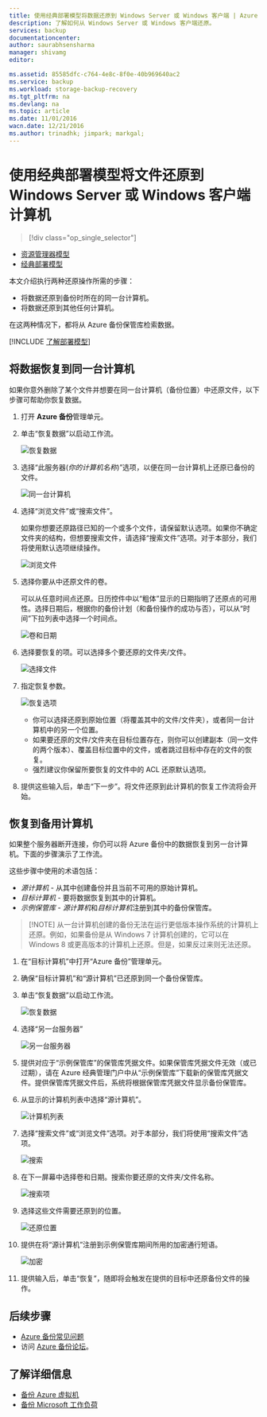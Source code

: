 ```yaml
---
title: 使用经典部署模型将数据还原到 Windows Server 或 Windows 客户端 | Azure
description: 了解如何从 Windows Server 或 Windows 客户端还原。
services: backup
documentationcenter: 
author: saurabhsensharma
manager: shivamg
editor: 

ms.assetid: 85585dfc-c764-4e8c-8f0e-40b969640ac2
ms.service: backup
ms.workload: storage-backup-recovery
ms.tgt_pltfrm: na
ms.devlang: na
ms.topic: article
ms.date: 11/01/2016
wacn.date: 12/21/2016
ms.author: trinadhk; jimpark; markgal;
---
```


# 使用经典部署模型将文件还原到 Windows Server 或 Windows 客户端计算机

> [!div class="op_single_selector"]
- [资源管理器模型](./backup-azure-restore-windows-server.md)
- [经典部署模型](./backup-azure-restore-windows-server-classic.md)

本文介绍执行两种还原操作所需的步骤：

- 将数据还原到备份时所在的同一台计算机。
- 将数据还原到其他任何计算机。

在这两种情况下，都将从 Azure 备份保管库检索数据。

[!INCLUDE [了解部署模型](../../includes/learn-about-deployment-models-classic-include.md)]

## 将数据恢复到同一台计算机
如果你意外删除了某个文件并想要在同一台计算机（备份位置）中还原文件，以下步骤可帮助你恢复数据。

1. 打开 **Azure 备份**管理单元。
2. 单击“恢复数据”以启动工作流。
   
    ![恢复数据](./media/backup-azure-restore-windows-server-classic/recover.png)
3. 选择“此服务器(*你的计算机名称*)”选项，以便在同一台计算机上还原已备份的文件。
   
    ![同一台计算机](./media/backup-azure-restore-windows-server-classic/samemachine.png)
4. 选择“浏览文件”或“搜索文件”。
   
    如果你想要还原路径已知的一个或多个文件，请保留默认选项。如果你不确定文件夹的结构，但想要搜索文件，请选择“搜索文件”选项。对于本部分，我们将使用默认选项继续操作。
   
    ![浏览文件](./media/backup-azure-restore-windows-server-classic/browseandsearch.png)
5. 选择你要从中还原文件的卷。
   
    可以从任意时间点还原。日历控件中以“粗体”显示的日期指明了还原点的可用性。选择日期后，根据你的备份计划（和备份操作的成功与否），可以从“时间”下拉列表中选择一个时间点。
   
    ![卷和日期](./media/backup-azure-restore-windows-server-classic/volanddate.png)
6. 选择要恢复的项。可以选择多个要还原的文件夹/文件。
   
    ![选择文件](./media/backup-azure-restore-windows-server-classic/selectfiles.png)
7. 指定恢复参数。
   
    ![恢复选项](./media/backup-azure-restore-windows-server-classic/recoveroptions.png)
   
   - 你可以选择还原到原始位置（将覆盖其中的文件/文件夹），或者同一台计算机中的另一个位置。
   - 如果要还原的文件/文件夹在目标位置存在，则你可以创建副本（同一文件的两个版本）、覆盖目标位置中的文件，或者跳过目标中存在的文件的恢复。
   - 强烈建议你保留所要恢复的文件中的 ACL 还原默认选项。
8. 提供这些输入后，单击“下一步”。将文件还原到此计算机的恢复工作流将会开始。

## 恢复到备用计算机
如果整个服务器断开连接，你仍可以将 Azure 备份中的数据恢复到另一台计算机。下面的步骤演示了工作流。

这些步骤中使用的术语包括：

- *源计算机* - 从其中创建备份并且当前不可用的原始计算机。
- *目标计算机* - 要将数据恢复到其中的计算机。
- *示例保管库* - *源计算机*和*目标计算机*注册到其中的备份保管库。<br/>

> [!NOTE] 从一台计算机创建的备份无法在运行更低版本操作系统的计算机上还原。例如，如果备份是从 Windows 7 计算机创建的，它可以在 Windows 8 或更高版本的计算机上还原。但是，如果反过来则无法还原。

1. 在“目标计算机”中打开“Azure 备份”管理单元。
2. 确保“目标计算机”和“源计算机”已还原到同一个备份保管库。
3. 单击“恢复数据”以启动工作流。
   
    ![恢复数据](./media/backup-azure-restore-windows-server-classic/recover.png)
4. 选择“另一台服务器”
   
    ![另一台服务器](./media/backup-azure-restore-windows-server-classic/anotherserver.png)
5. 提供对应于“示例保管库”的保管库凭据文件。如果保管库凭据文件无效（或已过期），请在 Azure 经典管理门户中从“示例保管库”下载新的保管库凭据文件。提供保管库凭据文件后，系统将根据保管库凭据文件显示备份保管库。
6. 从显示的计算机列表中选择“源计算机”。
   
    ![计算机列表](./media/backup-azure-restore-windows-server-classic/machinelist.png)
7. 选择“搜索文件”或“浏览文件”选项。对于本部分，我们将使用“搜索文件”选项。
   
    ![搜索](./media/backup-azure-restore-windows-server-classic/search.png)
8. 在下一屏幕中选择卷和日期。搜索你要还原的文件夹/文件名称。
   
    ![搜索项](./media/backup-azure-restore-windows-server-classic/searchitems.png)
9. 选择这些文件需要还原到的位置。
   
    ![还原位置](./media/backup-azure-restore-windows-server-classic/restorelocation.png)
10. 提供在将“源计算机”注册到示例保管库期间所用的加密通行短语。
    
    ![加密](./media/backup-azure-restore-windows-server-classic/encryption.png)
11. 提供输入后，单击“恢复”，随即将会触发在提供的目标中还原备份文件的操作。

## 后续步骤
- [Azure 备份常见问题](./backup-azure-backup-faq.md)
- 访问 [Azure 备份论坛](http://go.microsoft.com/fwlink/p/?LinkId=290933)。

## 了解详细信息
- [备份 Azure 虚拟机](./backup-azure-vms-introduction.md)
- [备份 Microsoft 工作负荷](./backup-azure-dpm-introduction-classic.md)

<!---HONumber=Mooncake_1212_2016-->
